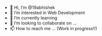 - 👋 Hi, I’m @19abhishek
- 👀 I’m interested in Web Development
- 🌱 I’m currently learning 
- 💞️ I’m looking to collaborate on ...
- 📫 How to reach me ...
(Work in progress!!)

<!---
19abhishek/19abhishek is a ✨ special ✨ repository because its `README.md` (this file) appears on your GitHub profile.
You can click the Preview link to take a look at your changes.
--->
